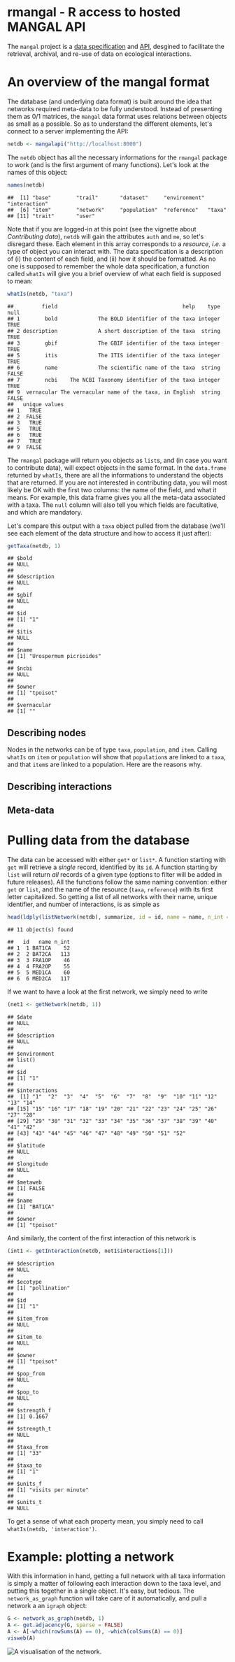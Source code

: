 <!--
%\VignetteEngine{knitr::knitr}
%\VignetteIndexEntry{Basics of rmangal}
-->




# rmangal - R access to hosted MANGAL API

The `mangal` project is a [data specification][dataspec] and [API],
desgined to facilitate the retrieval, archival, and re-use of data on
ecological interactions.

[API]: http://mangal.uqar.ca/api/v1/?format=json
[dataspec]: http://mangal.uqar.ca/doc/spec/

# An overview of the mangal format

The database (and underlying data format) is built around the idea that networks required meta-data to be fully understood. Instead of presenting them as 0/1 matrices, the `mangal` data format uses relations between objects as small as a possible. So as to understand the different elements, let's connect to a server implementing the API:


```r
netdb <- mangalapi("http://localhost:8000")
```


The `netdb` object has all the necessary informations for the `rmangal` package to work (and is the first argument of many functions). Let's look at the names of this object:


```r
names(netdb)
```

```
##  [1] "base"        "trail"       "dataset"     "environment" "interaction"
##  [6] "item"        "network"     "population"  "reference"   "taxa"       
## [11] "trait"       "user"
```


Note that if you are logged-in at this point (see the vignette about *Contributing data*), `netdb` will gain the attributes `auth` and `me`, so let's disregard these. Each element in this array corresponds to a *resource*, *i.e.* a type of object you can interact with. The data specification is a description of (i) the content of each field, and (ii) how it should be formatted. As no one is supposed to remember the whole data specification, a function called `whatIs` will give you a brief overview of what each field is supposed to mean:


```r
whatIs(netdb, "taxa")
```

```
##         field                                        help    type  null
## 1        bold             The BOLD identifier of the taxa integer  TRUE
## 2 description             A short description of the taxa  string  TRUE
## 3        gbif             The GBIF identifier of the taxa integer  TRUE
## 5        itis             The ITIS identifier of the taxa integer  TRUE
## 6        name             The scientific name of the taxa  string FALSE
## 7        ncbi    The NCBI Taxonomy identifier of the taxa integer  TRUE
## 9  vernacular The vernacular name of the taxa, in English  string FALSE
##   unique values
## 1   TRUE       
## 2  FALSE       
## 3   TRUE       
## 5   TRUE       
## 6   TRUE       
## 7   TRUE       
## 9  FALSE
```


The `rmangal` package will return you objects as `list`s, and (in case you want to contribute data), will expect objects in the same format. In the `data.frame` returned by `whatIs`, there are all the informations to understand the objects that are returned. If you are not interested in contributing data, you will most likely be OK with the first two columns: the name of the field, and what it means. For example, this data frame gives you all the meta-data associated with a taxa. The `null` column will also tell you which fields are facultative, and which are mandatory.

Let's compare this output with a `taxa` object pulled from the database (we'll see each element of the data structure and how to access it just after):


```r
getTaxa(netdb, 1)
```

```
## $bold
## NULL
## 
## $description
## NULL
## 
## $gbif
## NULL
## 
## $id
## [1] "1"
## 
## $itis
## NULL
## 
## $name
## [1] "Urospermum picrioides"
## 
## $ncbi
## NULL
## 
## $owner
## [1] "tpoisot"
## 
## $vernacular
## [1] ""
```


## Describing nodes

Nodes in the networks can be of type `taxa`, `population`, and `item`. Calling `whatIs` on `item` or `population` will show that `population`s are linked to a `taxa`, and that `item`s are linked to a population. Here are the reasons why.

## Describing interactions

## Meta-data

# Pulling data from the database

The data can be accessed with either `get*` or `list*`. A function starting with `get` will retrieve a *single* record, identified by its `id`. A function starting by `list` will return *all* records of a given type (options to filter will be added in future releases). All the functions follow the same naming convention: either `get` or `list`, and the name of the resource (`taxa`, `reference`) with its first letter capitalized. So getting a list of all networks with their name, unique identifier, and number of interactions, is as simple as


```r
head(ldply(listNetwork(netdb), summarize, id = id, name = name, n_int = length(interactions)))
```

```
## 11 object(s) found
```

```
##   id   name n_int
## 1  1 BAT1CA    52
## 2  2 BAT2CA   113
## 3  3 FRA1OP    46
## 4  4 FRA2OP    55
## 5  5 MED1CA    60
## 6  6 MED2CA   117
```


If we want to have a look at  the first network, we simply need to write


```r
(net1 <- getNetwork(netdb, 1))
```

```
## $date
## NULL
## 
## $description
## NULL
## 
## $environment
## list()
## 
## $id
## [1] "1"
## 
## $interactions
##  [1] "1"  "2"  "3"  "4"  "5"  "6"  "7"  "8"  "9"  "10" "11" "12" "13" "14"
## [15] "15" "16" "17" "18" "19" "20" "21" "22" "23" "24" "25" "26" "27" "28"
## [29] "29" "30" "31" "32" "33" "34" "35" "36" "37" "38" "39" "40" "41" "42"
## [43] "43" "44" "45" "46" "47" "48" "49" "50" "51" "52"
## 
## $latitude
## NULL
## 
## $longitude
## NULL
## 
## $metaweb
## [1] FALSE
## 
## $name
## [1] "BAT1CA"
## 
## $owner
## [1] "tpoisot"
```


And similarly, the content of the first interaction of this network is 


```r
(int1 <- getInteraction(netdb, net1$interactions[1]))
```

```
## $description
## NULL
## 
## $ecotype
## [1] "pollination"
## 
## $id
## [1] "1"
## 
## $item_from
## NULL
## 
## $item_to
## NULL
## 
## $owner
## [1] "tpoisot"
## 
## $pop_from
## NULL
## 
## $pop_to
## NULL
## 
## $strength_f
## [1] 0.1667
## 
## $strength_t
## NULL
## 
## $taxa_from
## [1] "33"
## 
## $taxa_to
## [1] "1"
## 
## $units_f
## [1] "visits per minute"
## 
## $units_t
## NULL
```


To get a sense of what each property mean, you simply need to call `whatIs(netdb, 'interaction')`.

# Example: plotting a network

With this information in hand, getting a full network with all taxa information is simply a matter of following each interaction down to the taxa level, and putting this together in a single object. It's easy, but tedious. The `network_as_graph` function will take care of it automatically, and pull a network a an `igraph` object:


```r
G <- network_as_graph(netdb, 1)
A <- get.adjacency(G, sparse = FALSE)
A <- A[-which(rowSums(A) == 0), -which(colSums(A) == 0)]
visweb(A)
```

![A visualisation of the network.](figure/unnamed-chunk-1.png) 

